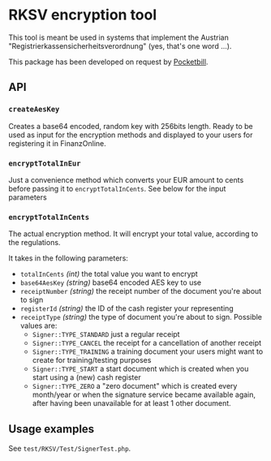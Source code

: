 # RKSV encryption tool

This tool is meant be used in systems that implement the Austrian 
"Registrierkassensicherheitsverordnung" (yes, that's one word ...).

This package has been developed on request by [Pocketbill](https://www.pocketbill.at/).

## API

### `createAesKey`

Creates a base64 encoded, random key with 256bits length. Ready to be used as input for the encryption methods
and displayed to your users for registering it in FinanzOnline.

### `encryptTotalInEur`

Just a convenience method which converts your EUR amount to cents before passing it to `encryptTotalInCents`.
See below for the input parameters

### `encryptTotalInCents`

The actual encryption method. It will encrypt your total value, according to the regulations.

It takes in the following parameters:

- `totalInCents` *(int)* the total value you want to encrypt
- `base64AesKey` *(string)* base64 encoded AES key to use
- `receiptNumber` *(string)* the receipt number of the document you're about to sign
- `registerId` *(string)* the ID of the cash register your representing
- `receiptType` *(string)* the type of document you're about to sign. Possible values are:
    - `Signer::TYPE_STANDARD` just a regular receipt
    - `Signer::TYPE_CANCEL` the receipt for a cancellation of another receipt
    - `Signer::TYPE_TRAINING` a training document your users might want to create for training/testing purposes
    - `Signer::TYPE_START` a start document which is created when you start using a (new) cash register
    - `Signer::TYPE_ZERO` a "zero document" which is created every month/year or when the signature service became 
    available again, after having been unavailable for at least 1 other document.

## Usage examples

See `test/RKSV/Test/SignerTest.php`.
